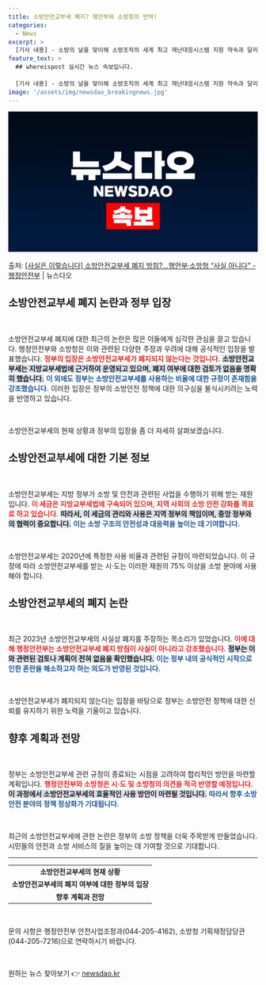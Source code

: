 ```yaml
---
title: 소방안전교부세 폐지? 행안부와 소방청의 반박!
categories:
  - News
excerpt: >
  [기사 내용] - 소방의 날을 맞이해 소방조직의 세계 최고 재난대응시스템 지원 약속과 달리 정부는 2023년…
feature_text: >
  ## whereispost 실시간 뉴스 속보입니다.

  [기사 내용] - 소방의 날을 맞이해 소방조직의 세계 최고 재난대응시스템 지원 약속과 달리 정부는 2023년…
image: '/assets/img/newsdao_breakingnews.jpg'
---
```


![뉴스다오 속보](/assets/img/newsdao_breakingnews.jpg)

<p>출처: <a href="https://newsdao.kr/2507" rel="dofollow">[사실은 이렇습니다] 소방안전교부세 폐지 방침?…행안부·소방청 “사실 아니다” - 행정안전부</a> | 뉴스다오</p>

<h2 data-ke-size="size26">소방안전교부세 폐지 논란과 정부 입장</h2>

<p data-ke-size="size16">&nbsp;</p>

소방안전교부세 폐지에 대한 최근의 논란은 많은 이들에게 심각한 관심을 끌고 있습니다. 행정안전부와 소방청은 이와 관련된 다양한 주장과 우려에 대해 공식적인 입장을 발표했습니다. <b><span style="color: #ee2323;">정부의 입장은 소방안전교부세가 폐지되지 않는다는 것입니다.</span></b> <b><span style="background-color: #21538527;">소방안전교부세는 지방교부세법에 근거하여 운영되고 있으며, 폐지 여부에 대한 검토가 없음을 명확히 했습니다.</span></b> <b><span style="color: #1a5490;">이 외에도 정부는 소방안전교부세를 사용하는 비율에 대한 규정이 존재함을 강조했습니다.</span></b> 이러한 입장은 정부의 소방안전 정책에 대한 의구심을 불식시키려는 노력을 반영하고 있습니다.

<p data-ke-size="size16">&nbsp;</p>

소방안전교부세의 현재 상황과 정부의 입장을 좀 더 자세히 살펴보겠습니다.

<h2 data-ke-size="size26">소방안전교부세에 대한 기본 정보</h2>

<p data-ke-size="size16">&nbsp;</p>

소방안전교부세는 지방 정부가 소방 및 안전과 관련된 사업을 수행하기 위해 받는 재원입니다. <b><span style="color: #ee2323;">이 세금은 지방교부세법에 구속되어 있으며, 지역 사회의 소방 안전 강화를 목표로 하고 있습니다.</span></b> <b><span style="background-color: #21538527;">따라서, 이 세금의 관리와 사용은 지역 정부의 책임이며, 중앙 정부와의 협력이 중요합니다.</span></b> <b><span style="color: #1a5490;">이는 소방 구조의 안전성과 대응력을 높이는 데 기여합니다.</span></b>

<p data-ke-size="size16">&nbsp;</p>

소방안전교부세는 2020년에 특정한 사용 비율과 관련된 규정이 마련되었습니다. 이 규정에 따라 소방안전교부세를 받는 시·도는 이러한 재원의 75% 이상을 소방 분야에 사용해야 합니다.

<h2 data-ke-size="size26">소방안전교부세의 폐지 논란</h2>

<p data-ke-size="size16">&nbsp;</p>

최근 2023년 소방안전교부세의 사실상 폐지를 주장하는 목소리가 있었습니다. <b><span style="color: #ee2323;">이에 대해 행정안전부는 소방안전교부세 폐지 방침이 사실이 아니라고 강조했습니다.</span></b> <b><span style="background-color: #21538527;">정부는 이와 관련된 검토나 계획이 전혀 없음을 확인했습니다.</span></b> <b><span style="color: #1a5490;">이는 정부 내의 공식적인 시작으로 인한 혼란을 해소하고자 하는 의도가 반영된 것입니다.</span></b>

<p data-ke-size="size16">&nbsp;</p>

소방안전교부세가 폐지되지 않는다는 입장을 바탕으로 정부는 소방안전 정책에 대한 신뢰를 유지하기 위한 노력을 기울이고 있습니다.

<h2 data-ke-size="size26">향후 계획과 전망</h2>

<p data-ke-size="size16">&nbsp;</p>

정부는 소방안전교부세 관련 규정이 종료되는 시점을 고려하여 합리적인 방안을 마련할 계획입니다. <b><span style="color: #ee2323;">행정안전부와 소방청은 시·도 및 소방청의 의견을 적극 반영할 예정입니다.</span></b> <b><span style="background-color: #21538527;">이 과정에서 소방안전교부세의 효율적인 사용 방안이 마련될 것입니다.</span></b> <b><span style="color: #1a5490;">따라서 향후 소방안전 분야의 정책 정상화가 기대됩니다.</span></b>

<p data-ke-size="size16">&nbsp;</p>

최근의 소방안전교부세에 관한 논란은 정부의 소방 정책을 더욱 주목받게 만들었습니다. 시민들의 안전과 소방 서비스의 질을 높이는 데 기여할 것으로 기대합니다. 

<hr>

<table style="width: 100%;">
  <tr>
    <td style="text-align: center; height: 17px;"><b>소방안전교부세의 현재 상황</b></td>
  </tr>
  <tr>
    <td style="text-align: center; height: 17px;"><b>소방안전교부세의 폐지 여부에 대한 정부의 입장</b></td>
  </tr>
  <tr>
    <td style="text-align: center; height: 17px;"><b>향후 계획과 전망</b></td>
  </tr>
</table>

<p data-ke-size="size16">&nbsp;</p>

문의 사항은 행정안전부 안전사업조정과(044-205-4162), 소방청 기획재정담당관(044-205-7216)으로 연락하시기 바랍니다. 



<p data-ke-size="size16">&nbsp;</p> 

원하는 뉴스 찾아보기 👉 <a href="https://newsdao.kr" rel="dofollow">newsdao.kr</a>



